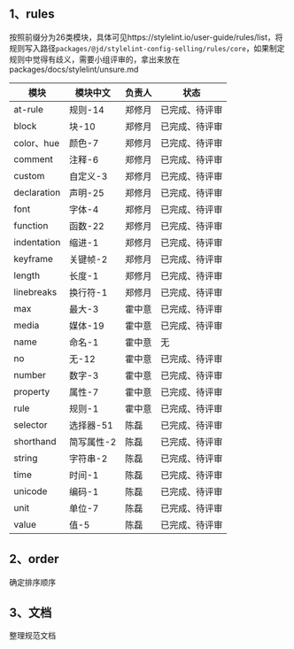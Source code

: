 ## 1、rules
按照前缀分为26类模块，具体可见https://stylelint.io/user-guide/rules/list，将规则写入路径`packages/@jd/stylelint-config-selling/rules/core`，如果制定规则中觉得有歧义，需要小组评审的，拿出来放在packages/docs/stylelint/unsure.md

| 模块 | 模块中文 | 负责人 | 状态
|  ----  |  ----  |  ----  |  -- | 
| at-rule | 规则-14   |  郑修月  |  已完成、待评审
| block   | 块-10     |  郑修月  |  已完成、待评审
| color、hue   | 颜色-7   |  郑修月  |  已完成、待评审
| comment | 注释-6   |  郑修月  |  已完成、待评审
| custom  | 自定义-3 |  郑修月  |  已完成、待评审
| declaration | 声明-25 | 郑修月 |  已完成、待评审
| font | 字体-4 | 郑修月 | 已完成、待评审
| function | 函数-22 | 郑修月 | 已完成、待评审
| indentation | 缩进-1 | 郑修月 | 已完成、待评审
| keyframe | 关键帧-2 | 郑修月 | 已完成、待评审
| length | 长度-1 |  郑修月  |  已完成、待评审
| linebreaks | 换行符-1 | 郑修月  | 已完成、待评审
| max | 最大-3 | 霍中意  |  已完成、待评审
| media | 媒体-19 | 霍中意  |  已完成、待评审
| name | 命名-1 | 霍中意  |  无
| no | 无-12 | 霍中意  |  已完成、待评审
| number | 数字-3 | 霍中意  |  已完成、待评审
| property | 属性-7 | 霍中意  |  已完成、待评审
| rule | 规则-1   |  霍中意  |  已完成、待评审
| selector | 选择器-51 | 陈磊  |  已完成、待评审
| shorthand | 简写属性-2 | 陈磊  |  已完成、待评审
| string | 字符串-2 | 陈磊  |  已完成、待评审
| time | 时间-1 | 陈磊  |  已完成、待评审
| unicode | 编码-1 | 陈磊  |  已完成、待评审
| unit | 单位-7 | 陈磊  |  已完成、待评审
| value | 值-5 | 陈磊  |  已完成、待评审

## 2、order
确定排序顺序

## 3、文档
整理规范文档